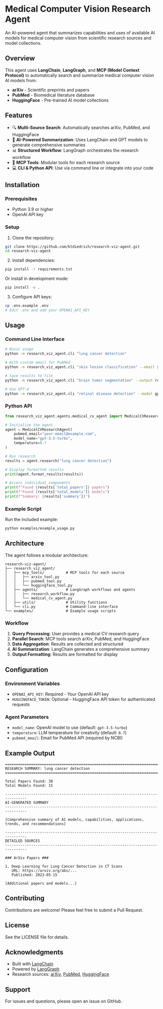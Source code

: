 # Medical Computer Vision Research Agent

An AI-powered agent that summarizes capabilities and uses of available AI models for medical computer vision from scientific research sources and model collections.

## Overview

This agent uses **LangChain**, **LangGraph**, and **MCP (Model Context Protocol)** to automatically search and summarize medical computer vision AI models from:

- **arXiv** - Scientific preprints and papers
- **PubMed** - Biomedical literature database
- **HuggingFace** - Pre-trained AI model collections

## Features

- 🔍 **Multi-Source Search**: Automatically searches arXiv, PubMed, and HuggingFace
- 🤖 **AI-Powered Summarization**: Uses LangChain and GPT models to generate comprehensive summaries
- 📊 **Structured Workflow**: LangGraph orchestrates the research workflow
- 🔌 **MCP Tools**: Modular tools for each research source
- 💻 **CLI & Python API**: Use via command line or integrate into your code

## Installation

### Prerequisites

- Python 3.9 or higher
- OpenAI API key

### Setup

1. Clone the repository:
```bash
git clone https://github.com/ktdiedrich/research-viz-agent.git
cd research-viz-agent
```

2. Install dependencies:
```bash
pip install -r requirements.txt
```

Or install in development mode:
```bash
pip install -e .
```

3. Configure API keys:
```bash
cp .env.example .env
# Edit .env and add your OPENAI_API_KEY
```

## Usage

### Command Line Interface

```bash
# Basic usage
python -m research_viz_agent.cli "lung cancer detection"

# With custom email for PubMed
python -m research_viz_agent.cli "skin lesion classification" --email your@email.com

# Save results to file
python -m research_viz_agent.cli "brain tumor segmentation" --output results.txt

# Use GPT-4
python -m research_viz_agent.cli "retinal disease detection" --model gpt-4
```

### Python API

```python
from research_viz_agent.agents.medical_cv_agent import MedicalCVResearchAgent

# Initialize the agent
agent = MedicalCVResearchAgent(
    pubmed_email="your-email@example.com",
    model_name="gpt-3.5-turbo",
    temperature=0.7
)

# Run research
results = agent.research("lung cancer detection")

# Display formatted results
print(agent.format_results(results))

# Access individual components
print(f"Found {results['total_papers']} papers")
print(f"Found {results['total_models']} models")
print(f"Summary: {results['summary']}")
```

### Example Script

Run the included example:
```bash
python examples/example_usage.py
```

## Architecture

The agent follows a modular architecture:

```
research-viz-agent/
├── research_viz_agent/
│   ├── mcp_tools/          # MCP tools for each source
│   │   ├── arxiv_tool.py
│   │   ├── pubmed_tool.py
│   │   └── huggingface_tool.py
│   ├── agents/             # LangGraph workflows and agents
│   │   ├── research_workflow.py
│   │   └── medical_cv_agent.py
│   ├── utils/              # Utility functions
│   └── cli.py              # Command-line interface
└── examples/               # Example usage scripts
```

### Workflow

1. **Query Processing**: User provides a medical CV research query
2. **Parallel Search**: MCP tools search arXiv, PubMed, and HuggingFace
3. **Data Aggregation**: Results are collected and structured
4. **AI Summarization**: LangChain generates a comprehensive summary
5. **Output Formatting**: Results are formatted for display

## Configuration

### Environment Variables

- `OPENAI_API_KEY`: Required - Your OpenAI API key
- `HUGGINGFACE_TOKEN`: Optional - HuggingFace API token for authenticated requests

### Agent Parameters

- `model_name`: OpenAI model to use (default: `gpt-3.5-turbo`)
- `temperature`: LLM temperature for creativity (default: `0.7`)
- `pubmed_email`: Email for PubMed API (required by NCBI)

## Example Output

```
================================================================================
RESEARCH SUMMARY: lung cancer detection
================================================================================

Total Papers Found: 30
Total Models Found: 15

--------------------------------------------------------------------------------
AI-GENERATED SUMMARY
--------------------------------------------------------------------------------

[Comprehensive summary of AI models, capabilities, applications, trends, and recommendations]

--------------------------------------------------------------------------------
DETAILED SOURCES
--------------------------------------------------------------------------------

### ArXiv Papers ###

1. Deep Learning for Lung Cancer Detection in CT Scans
   URL: https://arxiv.org/abs/...
   Published: 2023-05-15

[Additional papers and models...]
```

## Contributing

Contributions are welcome! Please feel free to submit a Pull Request.

## License

See the LICENSE file for details.

## Acknowledgments

- Built with [LangChain](https://github.com/langchain-ai/langchain)
- Powered by [LangGraph](https://github.com/langchain-ai/langgraph)
- Research sources: [arXiv](https://arxiv.org/), [PubMed](https://pubmed.ncbi.nlm.nih.gov/), [HuggingFace](https://huggingface.co/)

## Support

For issues and questions, please open an issue on GitHub. 
